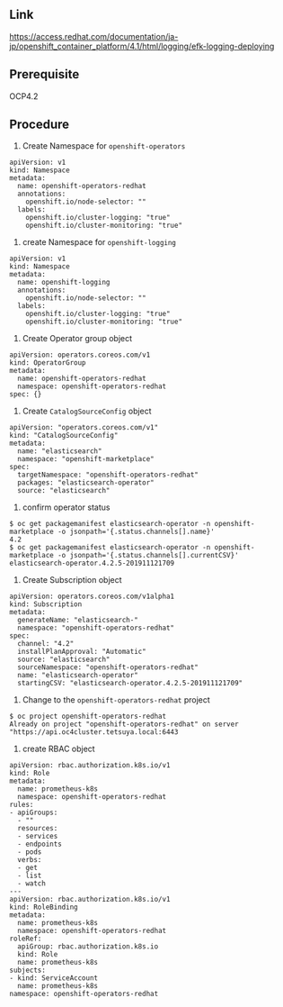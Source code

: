 ## Link
https://access.redhat.com/documentation/ja-jp/openshift_container_platform/4.1/html/logging/efk-logging-deploying

## Prerequisite
OCP4.2

## Procedure
1. Create Namespace for `openshift-operators`  
```
apiVersion: v1
kind: Namespace
metadata:
  name: openshift-operators-redhat
  annotations:
    openshift.io/node-selector: ""
  labels:
    openshift.io/cluster-logging: "true"
    openshift.io/cluster-monitoring: "true"
```
1. create Namespace for `openshift-logging`
```
apiVersion: v1
kind: Namespace
metadata:
  name: openshift-logging
  annotations:
    openshift.io/node-selector: ""
  labels:
    openshift.io/cluster-logging: "true"
    openshift.io/cluster-monitoring: "true"
```
1. Create Operator group object
```
apiVersion: operators.coreos.com/v1
kind: OperatorGroup
metadata:
  name: openshift-operators-redhat
  namespace: openshift-operators-redhat
spec: {}
```
1. Create `CatalogSourceConfig` object
```
apiVersion: "operators.coreos.com/v1"
kind: "CatalogSourceConfig"
metadata:
  name: "elasticsearch"
  namespace: "openshift-marketplace"
spec:
  targetNamespace: "openshift-operators-redhat"
  packages: "elasticsearch-operator"
  source: "elasticsearch"
```
1. confirm operator status
```
$ oc get packagemanifest elasticsearch-operator -n openshift-marketplace -o jsonpath='{.status.channels[].name}'
4.2
$ oc get packagemanifest elasticsearch-operator -n openshift-marketplace -o jsonpath='{.status.channels[].currentCSV}'
elasticsearch-operator.4.2.5-201911121709
```
1. Create Subscription object
```
apiVersion: operators.coreos.com/v1alpha1
kind: Subscription
metadata:
  generateName: "elasticsearch-"
  namespace: "openshift-operators-redhat" 
spec:
  channel: "4.2" 
  installPlanApproval: "Automatic"
  source: "elasticsearch"
  sourceNamespace: "openshift-operators-redhat"
  name: "elasticsearch-operator"
  startingCSV: "elasticsearch-operator.4.2.5-201911121709" 
```
1. Change to the `openshift-operators-redhat` project
```
$ oc project openshift-operators-redhat
Already on project "openshift-operators-redhat" on server "https://api.oc4cluster.tetsuya.local:6443
```
1. create RBAC object
```
apiVersion: rbac.authorization.k8s.io/v1
kind: Role
metadata:
  name: prometheus-k8s
  namespace: openshift-operators-redhat
rules:
- apiGroups:
  - ""
  resources:
  - services
  - endpoints
  - pods
  verbs:
  - get
  - list
  - watch
---
apiVersion: rbac.authorization.k8s.io/v1
kind: RoleBinding
metadata:
  name: prometheus-k8s
  namespace: openshift-operators-redhat
roleRef:
  apiGroup: rbac.authorization.k8s.io
  kind: Role
  name: prometheus-k8s
subjects:
- kind: ServiceAccount
  name: prometheus-k8s
namespace: openshift-operators-redhat
```


